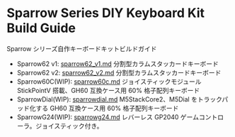 # Sparrow Series DIY Keyboard Kit Build Guide

Sparrow シリーズ自作キーボードキットビルドガイド

- Sparrow62 v1: [sparrow62_v1.md](./sparrow62_v1.md) 分割型カラムスタッカードキーボード
- Sparrow62 v2: [sparrow62_v2.md](./sparrow62_v2.md) 分割型カラムスタッカードキーボード
- Sparrow60C(WIP): [sparrow60c.md](./sparrow60c.md) ジョイスティックモジュール StickPointV 搭載、GH60 互換ケース用 60% 格子配列キーボード
- SparrowDial(WIP): [sparrowdial.md](./sparrowdial.md) M5StackCore2、M5Dial をトラックパッド化する GH60 互換ケース用 60% 格子配列キーボード
- SparrowG24(WIP): [sparrowg24.md](./sparrowg24.md) レバーレス GP2040 ゲームコントローラ。ジョイスティック付き。
